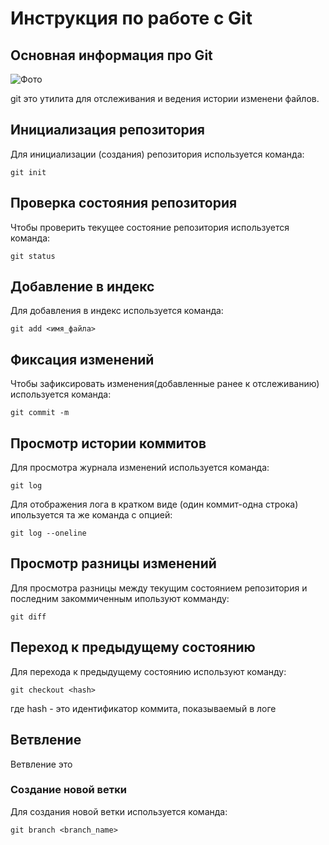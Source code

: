 # **Инструкция по работе с Git**

## Основная информация про Git

![Фото](sia.jpg)


 git это утилита для отслеживания и ведения истории изменени файлов.


## Инициализация репозитория

Для инициализации (создания) репозитория используется команда:

    git init

## Проверка состояния репозитория

Чтобы проверить текущее состояние репозитория используется команда:

    git status

## Добавление в индекс 

Для добавления в индекс используется команда:

    git add <имя_файла>

## Фиксация изменений

Чтобы зафиксировать изменения(добавленные ранее к отслеживанию) используется команда:

    git commit -m

## Просмотр истории коммитов

Для просмотра журнала изменений используется команда:

    git log

Для отображения лога в кратком виде (один коммит-одна строка) ипользуется та же команда с опцией:

    git log --oneline
## Просмотр разницы изменений

Для просмотра разницы между текущим состоянием репозитория и последним закоммиченным ипользуют комманду:

    git diff


## Переход к предыдущему состоянию

Для перехода к предыдущему состоянию используют команду:

    git checkout <hash>

где hash - это идентификатор коммита, показываемый в логе 

## Ветвление

Ветвление это

### Создание новой ветки

Для создания новой ветки используется команда:

    git branch <branch_name>